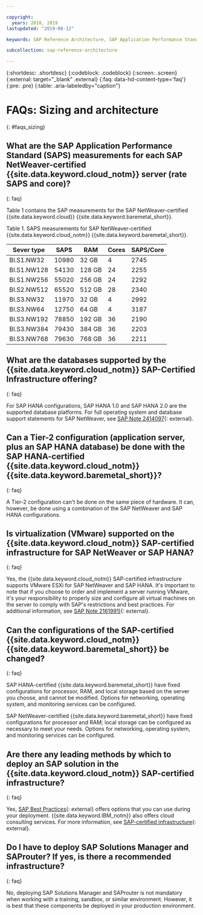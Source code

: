 ```yaml
---

copyright:
  years: 2018, 2019
lastupdated: "2019-08-12"

keywords: SAP Reference Architecture, SAP Application Performance Standard, SAPS, application servers, database, SAProuter

subcollection: sap-reference-architecture

---
```


{:shortdesc: .shortdesc}
{:codeblock: .codeblock}
{:screen: .screen}
{:external: target="_blank" .external}
{:faq: data-hd-content-type='faq'}
{:pre: .pre}
{:table: .aria-labeledby="caption"}

# FAQs: Sizing and architecture
{: #faqs_sizing}

## What are the SAP Application Performance Standard (SAPS) measurements for each SAP NetWeaver-certified {{site.data.keyword.cloud_notm}} server (rate SAPS and core)?
{: faq}

Table 1 contains the SAP measurements for the SAP NetWeaver-certified {{site.data.keyword.cloud}} {{site.data.keyword.baremetal_short}}.

Table 1. SAPS measurements for SAP NetWeaver-certified {{site.data.keyword.cloud_notm}} {{site.data.keyword.baremetal_short}}.

| **Sever type** | **SAPS** | **RAM** | **Cores** | **SAPS/Core** |
| --- | --- | --- | --- | --- |
| BI.S1.NW32 | 10980 | 32 GB | 4 | 2745 |
| BI.S1.NW128 | 54130 | 128 GB | 24 | 2255 |
| BI.S1.NW256 | 55020 | 256 GB | 24 | 2292 |
| BI.S2.NW512 | 65520 | 512 GB | 28 | 2340 |
| BI.S3.NW32 | 11970 | 32 GB | 4 | 2992 |
| BI.S3.NW64 | 12750 | 64 GB | 4 | 3187 |
| BI.S3.NW192 | 78850 | 192 GB | 36 | 2190 |
| BI.S3.NW384 | 79430 | 384 GB | 36 | 2203 |
| BI.S3.NW768 | 79630 | 768 GB | 36 | 2211 |

## What are the databases supported by the {{site.data.keyword.cloud_notm}} SAP-Certified Infrastructure offering?
{: faq}

For SAP HANA configurations, SAP HANA 1.0 and SAP HANA 2.0 are the supported database platforms. For full operating system and database support statements for SAP NetWeaver, see [SAP Note 2414097](https://launchpad.support.sap.com/#/notes/2414097){: external}.

## Can a Tier-2 configuration (application server, plus an SAP HANA database) be done with the SAP HANA-certified {{site.data.keyword.cloud_notm}} {{site.data.keyword.baremetal_short}}?
{: faq}

A Tier-2 configuration can't be done on the same piece of hardware. It can, however, be done using a combination of the SAP NetWeaver and SAP HANA configurations.

## Is virtualization (VMware) supported on the {{site.data.keyword.cloud_notm}} SAP-certified infrastructure for SAP NetWeaver or SAP HANA?
{: faq}

Yes, the {{site.data.keyword.cloud_notm}} SAP-certified infrastructure supports VMware ESXi for SAP NetWeaver and SAP HANA. It's important to note that if you choose to order and implement a server running VMware, it's your responsibility to properly size and configure all virtual machines on the server to comply with SAP's restrictions and best practices. For additional information, see [SAP Note 2161991)](https://launchpad.support.sap.com/#/notes/2161991){: external}.

## Can the configurations of the SAP-certified {{site.data.keyword.cloud_notm}} {{site.data.keyword.baremetal_short}} be changed?
{: faq}

SAP HANA-certified {{site.data.keyword.baremetal_short}} have fixed configurations for processor, RAM, and local storage based on the server you choose, and cannot be modified. Options for networking, operating system, and monitoring services can be configured.

SAP NetWeaver-certified {{site.data.keyword.baremetal_short}} have fixed configurations for processor and RAM; local storage can be configured as necessary to meet your needs. Options for networking, operating system, and monitoring services can be configured.

## Are there any leading methods by which to deploy an SAP solution in the {{site.data.keyword.cloud_notm}} SAP-certified infrastructure?
{: faq}

Yes, [SAP Best Practices](https://help.sap.com/viewer/p/SAP_Best_Practices){: external} offers options that you can use during your deployment. {{site.data.keyword.IBM_notm}} also offers cloud consulting services. For more information, see [SAP-certified infrastructure](https://www.ibm.com/cloud/sap/certified-infrastructure){: external}.

## Do I have to deploy SAP Solutions Manager and SAProuter? If yes, is there a recommended infrastructure?
{: faq}

No, deploying SAP Solutions Manager and SAProuter is not mandatory when working with a training, sandbox, or similar environment. However, it is best that these components be deployed in your production environment.
